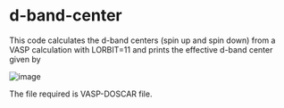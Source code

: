 # d-band-center
This code calculates the d-band centers (spin up and spin down) from a VASP calculation with LORBIT=11 and prints the effective d-band center
given by

![image](https://user-images.githubusercontent.com/27854932/177729995-08bfb976-f0b5-4e64-8da7-1e0315cae63a.png)





The file required is VASP-DOSCAR file.

